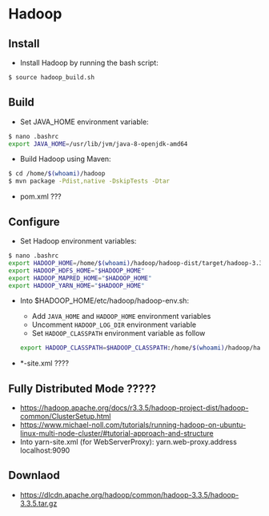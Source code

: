 # Hadoop

## Install
* Install Hadoop by running the bash script:
```bash
$ source hadoop_build.sh
```

## Build
* Set JAVA_HOME environment variable:
```bash
$ nano .bashrc                    
export JAVA_HOME=/usr/lib/jvm/java-8-openjdk-amd64
```

* Build Hadoop using Maven:
```bash
$ cd /home/$(whoami)/hadoop
$ mvn package -Pdist,native -DskipTests -Dtar
```

* pom.xml ???

## Configure 
* Set Hadoop environment variables:
```bash
$ nano .bashrc                                    
export HADOOP_HOME=/home/$(whoami)/hadoop/hadoop-dist/target/hadoop-3.3.5
export HADOOP_HDFS_HOME="$HADOOP_HOME"
export HADOOP_MAPRED_HOME="$HADOOP_HOME"
export HADOOP_YARN_HOME="$HADOOP_HOME"
```

* Into $HADOOP_HOME/etc/hadoop/hadoop-env.sh:
    * Add `JAVA_HOME` and `HADOOP_HOME` environment variables
    * Uncomment `HADOOP_LOG_DIR` environment variable
    * Set `HADOOP_CLASSPATH` environment variable as follow
    ```bash
    export HADOOP_CLASSPATH=$HADOOP_CLASSPATH:/home/$(whoami)/hadoop/hadoop-dist/target/hadoop-3.3.5/share/hadoop/tools/lib/junit-4.13.2.jar
    ```

* *-site.xml ????


## Fully Distributed Mode ?????
* https://hadoop.apache.org/docs/r3.3.5/hadoop-project-dist/hadoop-common/ClusterSetup.html
* https://www.michael-noll.com/tutorials/running-hadoop-on-ubuntu-linux-multi-node-cluster/#tutorial-approach-and-structure
* Into yarn-site.xml (for WebServerProxy):
    <property>
        <name>yarn.web-proxy.address</name>
        <value>localhost:9090</value>
    </property>


## Downlaod
* https://dlcdn.apache.org/hadoop/common/hadoop-3.3.5/hadoop-3.3.5.tar.gz